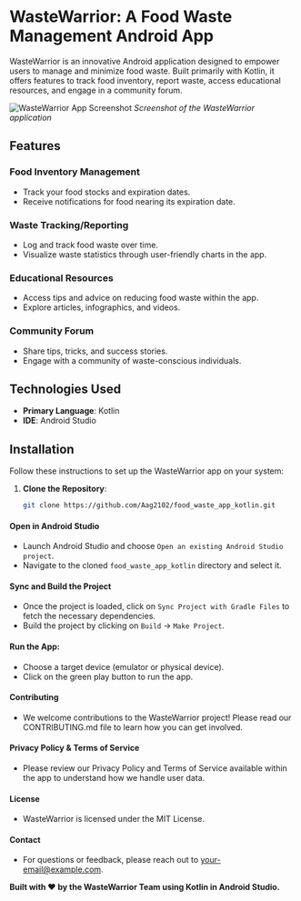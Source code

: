 
# WasteWarrior: A Food Waste Management Android App

WasteWarrior is an innovative Android application designed to empower users to manage and minimize food waste. Built primarily with Kotlin, it offers features to track food inventory, report waste, access educational resources, and engage in a community forum.

![WasteWarrior App Screenshot](./images/wastewarrior.png) _Screenshot of the WasteWarrior application_

## Features

### Food Inventory Management
- Track your food stocks and expiration dates.
- Receive notifications for food nearing its expiration date.

### Waste Tracking/Reporting
- Log and track food waste over time.
- Visualize waste statistics through user-friendly charts in the app.

### Educational Resources
- Access tips and advice on reducing food waste within the app.
- Explore articles, infographics, and videos.

### Community Forum
- Share tips, tricks, and success stories.
- Engage with a community of waste-conscious individuals.

## Technologies Used
- **Primary Language**: Kotlin
- **IDE**: Android Studio

## Installation

Follow these instructions to set up the WasteWarrior app on your system:

1. **Clone the Repository**:
   ```bash
   git clone https://github.com/Aag2102/food_waste_app_kotlin.git
   ```

#### Open in Android Studio

- Launch Android Studio and choose `Open an existing Android Studio project`.
- Navigate to the cloned `food_waste_app_kotlin` directory and select it.

#### Sync and Build the Project

- Once the project is loaded, click on `Sync Project with Gradle Files` to fetch the necessary dependencies.
- Build the project by clicking on `Build` → `Make Project`.

#### Run the App:

- Choose a target device (emulator or physical device).
- Click on the green play button to run the app.

#### Contributing

- We welcome contributions to the WasteWarrior project! Please read our CONTRIBUTING.md file to learn how you can get involved.

#### Privacy Policy & Terms of Service

- Please review our Privacy Policy and Terms of Service available within the app to understand how we handle user data.

#### License

- WasteWarrior is licensed under the MIT License.

#### Contact

- For questions or feedback, please reach out to your-email@example.com.

**Built with ❤️ by the WasteWarrior Team using Kotlin in Android Studio.**
